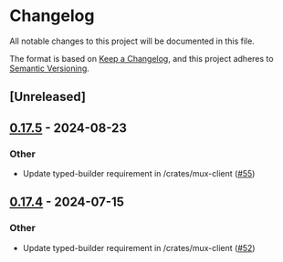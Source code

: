 # Changelog
All notable changes to this project will be documented in this file.

The format is based on [Keep a Changelog](https://keepachangelog.com/en/1.0.0/),
and this project adheres to [Semantic Versioning](https://semver.org/spec/v2.0.0.html).

## [Unreleased]

## [0.17.5](https://github.com/openssh-rust/openssh-mux-client/compare/openssh-mux-client-v0.17.4...openssh-mux-client-v0.17.5) - 2024-08-23

### Other
- Update typed-builder requirement in /crates/mux-client ([#55](https://github.com/openssh-rust/openssh-mux-client/pull/55))

## [0.17.4](https://github.com/openssh-rust/openssh-mux-client/compare/openssh-mux-client-v0.17.3...openssh-mux-client-v0.17.4) - 2024-07-15

### Other
- Update typed-builder requirement in /crates/mux-client ([#52](https://github.com/openssh-rust/openssh-mux-client/pull/52))
